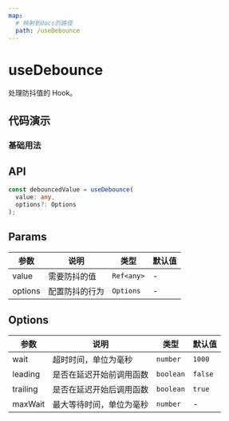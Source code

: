 ```yaml
---
map:
  # 映射到docs的路径
  path: /useDebounce
---
```


# useDebounce

处理防抖值的 Hook。

## 代码演示

### 基础用法

<demo src="useDebounce/demo.vue"
  language="vue"
  title="基本用法"
  desc="debouncedValue 只会在输入结束 500ms 后变化。"> </demo>

## API

```typescript
const debouncedValue = useDebounce(
  value: any,
  options?: Options
);
```

## Params

| 参数    | 说明           | 类型       | 默认值 |
| ------- | -------------- | ---------- | ------ |
| value   | 需要防抖的值   | `Ref<any>` | -      |
| options | 配置防抖的行为 | `Options`  | -      |

## Options

| 参数     | 说明                     | 类型      | 默认值  |
| -------- | ------------------------ | --------- | ------- |
| wait     | 超时时间，单位为毫秒     | `number`  | `1000`  |
| leading  | 是否在延迟开始前调用函数 | `boolean` | `false` |
| trailing | 是否在延迟开始后调用函数 | `boolean` | `true`  |
| maxWait  | 最大等待时间，单位为毫秒 | `number`  | -       |
